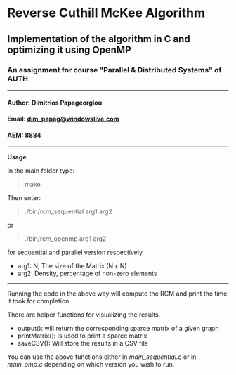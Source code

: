 # Reverse Cuthill McKee Algorithm

## Implementation of the algorithm in C and optimizing it using OpenMP

### An assignment for course "Parallel & Distributed Systems" of AUTH
***
#### Author: Dimitrios Papageorgiou
#### Email: dim_papag@windowslive.com
#### AEM: 8884
***
**Usage**

In the main folder type:
>make

Then enter:
>./bin/rcm_sequential arg1 arg2

or

>./bin/rcm_openmp arg1 arg2

for sequential and parallel version respectively

* arg1: N, The size of the Matrix (N x N) 
* arg2: Density, percentage of non-zero elements

***
Running the code in the above way will compute the RCM and print the time it took for completion

There are helper functions for visualizing the results.

* output(): will return the corresponding sparce matrix of a given graph
* printMatrix(): Is used to print a sparce matrix
* saveCSV(): Will store the results in a CSV file

You can use the above functions either in *main_sequential.c* or in *main_omp.c* depending on which version you wish to run.